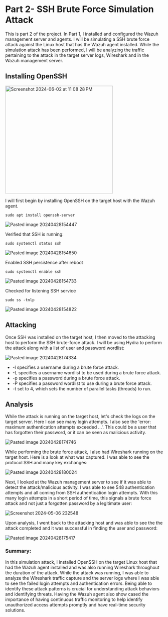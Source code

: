 # Part 2- SSH Brute Force Simulation Attack

This is part 2 of the project. In Part 1, I installed and configured the Wazuh management server and agents. I will be simulating a SSH brute force attack against the Linux host that has the Wazuh agent installed. While the simulation attack has been performed, I will be analyzing the traffic pertaining to the attack in the target server logs, Wireshark and in the Wazuh management server. 

## Installing OpenSSH

<img width="343" alt="Screenshot 2024-06-02 at 11 08 28 PM" src="https://github.com/lm3nitro/Projects/assets/55665256/f2be9b40-0394-4fbf-8b0e-c6d86f3b7743">

I will first begin by installing OpenSSH on the target host with the Wazuh agent.

```
sudo apt install openssh-server
```

![Pasted image 20240428154447](https://github.com/lm3nitro/Projects/assets/55665256/2c173ea3-5f37-4b07-8c7c-fd13f984acd5)

Verified that SSH is running:

```
sudo systemctl status ssh
```

![Pasted image 20240428154650](https://github.com/lm3nitro/Projects/assets/55665256/7a0bc0f5-1b2d-4a3f-b4d6-59e25d19367e)

Enabled SSH persistence after reboot

```
sudo systemctl enable ssh
```

![Pasted image 20240428154733](https://github.com/lm3nitro/Projects/assets/55665256/11398984-fba3-4211-b537-680b575ed4fd)

Checked for listening SSH service

```
sudo ss -tnlp
```

![Pasted image 20240428154822](https://github.com/lm3nitro/Projects/assets/55665256/b3c4e255-82c9-4e22-aaea-f2708bed854f)

## Attacking

Once SSH was installed on the target host, I then moved to the attacking host to perform the SSH brute-force attack. I will be using Hydra to perform the attack along with a list of user and password wordlist:

![Pasted image 20240428174334](https://github.com/lm3nitro/Projects/assets/55665256/2a8b6fd7-44d9-4d20-9564-2eae56ec7f17)


+ -l specifies a username during a brute force attack.
+ -L specifies a username wordlist to be used during a brute force attack.
+ -p specifies a password during a brute force attack.
+ -P specifies a password wordlist to use during a brute force attack.
+ -t set to 4, which sets the number of parallel tasks (threads) to run.

## Analysis

While the attack is running on the target host, let's check the logs on the target server. Here I can see many login attempts. I also see the 'error: maximum authentication attempts exceeded ...'. This could be a user that has forgotten their password, or it can be seen as malicious activity. 

![Pasted image 20240428174746](https://github.com/lm3nitro/Projects/assets/55665256/5f4ae516-7dc6-4684-9060-444d360ca6b0)

While performing the brute force attack, I also had Wireshark running on the target host. Here is a look at what was captured. I was able to see the protocol SSH and many key exchanges:

![Pasted image 20240428180024](https://github.com/lm3nitro/Projects/assets/55665256/ec165731-3d5c-4459-bcc2-ef5eda43dd90)  

Next, I looked at the Wazuh management server to see if it was able to detect the attack/malicious activity. I was able to see 548 authentication attempts and all coming from SSH authentication login attempts. With this many login attempts in a short period of time, this signals a brute force attack and not just a forgotten password by a legitimate user:

![Screenshot 2024-05-06 232548](https://github.com/lm3nitro/Projects/assets/55665256/53598b4a-e2de-43ba-adec-8d34f7c0f0dd)

Upon analysis, I went back to the attacking host and was able to see the the attack completed and it was successful in finding the user and password:

![Pasted image 20240428175417](https://github.com/lm3nitro/Projects/assets/55665256/59ef1209-f19d-4e7f-ad5e-2b5fa5379ae8)

### Summary:

In this simulation attack, I installed OpenSSH on the target Linux host that had the Wazuh agent installed and was also running Wireshark throughout the duration of the attack. While the attack was running, I was able to analyze the Wireshark traffic capture and the server logs where I was able to see the failed login attempts and authentication errors. Being able to identify these attack patterns is crucial for understanding attack behaviors and identifying threats. Having the Wazuh agent also show cased the importance of having continuous traffic monitoring to help identify unauthorized access attempts promptly and have real-time security solutions. 
